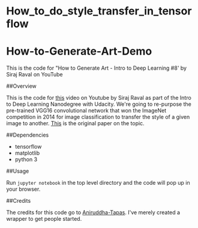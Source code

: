 # How_to_do_style_transfer_in_tensorflow

# How-to-Generate-Art-Demo
This is the code for "How to Generate Art - Intro to Deep Learning #8' by Siraj Raval on YouTube

##Overview

This is the code for [this](https://youtu.be/Oex0eWoU7AQ) video on Youtube by Siraj Raval as part of the Intro to Deep Learning Nanodegree with Udacity. We're going to re-purpose the pre-trained VGG16 convolutional network that won the ImageNet competition in 2014 for image classification to transfer the style of a given image to another. [This](https://arxiv.org/abs/1508.06576) is the original paper on the topic.


##Dependencies

* tensorflow 
* matplotlib 
* python 3

##Usage

Run `jupyter notebook` in the top level directory and the code will pop up in your browser.


##Credits

The credits for this code go to [Aniruddha-Tapas](https://github.com/Aniruddha-Tapas). I've merely created a wrapper to get people started.

